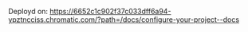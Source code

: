 Deployd on: https://6652c1c902f37c033dff6a94-ypztncciss.chromatic.com/?path=/docs/configure-your-project--docs
